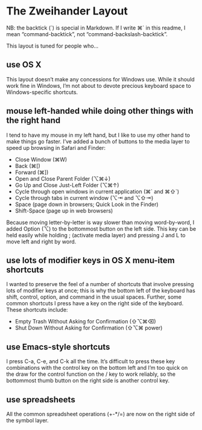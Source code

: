 # The Zweihander Layout

NB: the backtick (\`) is special in Markdown. If I write ⌘\` in this readme, I mean “command-backtick”, not “command-backslash-backtick”.

This layout is tuned for people who…


## use OS X

This layout doesn’t make any concessions for Windows use. While it should work fine in Windows, I’m not about to devote precious keyboard space to Windows-specific shortcuts.


## mouse left-handed while doing other things with the right hand

I tend to have my mouse in my left hand, but I like to use my other hand to make things go faster. I’ve added a bunch of buttons to the media layer to speed up browsing in Safari and Finder:

- Close Window (⌘W)
- Back (⌘[)
- Forward (⌘])
- Open and Close Parent Folder (⌥⌘↓)
- Go Up and Close Just-Left Folder (⌥⌘↑)
- Cycle through open windows in current application (⌘\` and ⌘⇧\`)
- Cycle through tabs in current window (⌥⇥ and ⌥⇧⇥)
- Space (page down in browsers; Quick Look in the Finder)
- Shift-Space (page up in web browsers)

Because moving letter-by-letter is way slower than moving word-by-word, I added Option (⌥) to the bottommost button on the left side. This key can be held easily while holding ; (activate media layer) and pressing J and L to move left and right by word.


## use lots of modifier keys in OS X menu-item shortcuts

I wanted to preserve the feel of a number of shortcuts that involve pressing lots of modifier keys at once; this is why the bottom left of the keyboard has shift, control, option, and command in the usual spaces. Further, some common shortcuts I press have a key on the right side of the keyboard. These shortcuts include:

- Empty Trash Without Asking for Confirmation (⇧⌥⌘⌫)
- Shut Down Without Asking for Confirmation (⇧⌥⌘ power)


## use Emacs-style shortcuts

I press C-a, C-e, and C-k all the time. It’s difficult to press these key combinations with the control key on the bottom left and I’m too quick on the draw for the control function on the / key to work reliably, so the bottommost thumb button on the right side is another control key.


## use spreadsheets

All the common spreadsheet operations (+-*/=) are now on the right side of the symbol layer.
